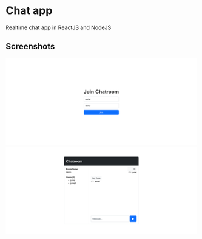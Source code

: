 # Chat app

Realtime chat app in ReactJS and NodeJS

## Screenshots
![Screenshot](images/join-chatroom-screenshot.png)
![Screenshot](images/chatroom-screenshot.png)